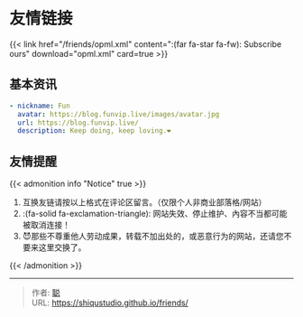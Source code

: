 # 友情链接


<!--

> 暂时不接受友链！
> Warn: 超过两年未更新或长期挂掉的站点将被取消！
-->

{{< link href="/friends/opml.xml" content=":(far fa-star fa-fw): Subscribe ours" download="opml.xml" card=true >}}

## 基本资讯

```yaml
- nickname: Fun
  avatar: https://blog.funvip.live/images/avatar.jpg
  url: https://blog.funvip.live/
  description: Keep doing, keep loving.❤
```

<!--description不怕千万人阻挡，只怕自己投降。-->

## 友情提醒

{{< admonition info "Notice" true >}}

1. 互换友链请按以上格式在评论区留言。（仅限个人非商业部落格/网站）
2. :(fa-solid fa-exclamation-triangle): 网站失效、停止维护、內容不当都可能被取消连接！
3. 😈那些不尊重他人劳动成果，转载不加出处的，或恶意行为的网站，还请您不要来这里交换了。

{{< /admonition >}}


---

> 作者: [聪](https://shiqustudio.github.io/)  
> URL: https://shiqustudio.github.io/friends/  


